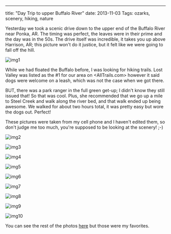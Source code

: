 ---
title: "Day Trip to upper Buffalo River"
date: 2013-11-03
Tags: ozarks, scenery, hiking, nature

Yesterday we took a scenic drive down to the upper end of the Buffalo River near Ponka, AR. The timing was perfect, the leaves were in their prime and the day was in the 50s. The drive itself was incredible, it takes you up above Harrison, AR; this picture won't do it justice, but it felt like we were going to fall off the hill.

![img1][]

While we had floated the Buffalo before, I was looking for hiking trails. Lost Valley was listed as the #1 for our area on <AllTrails.com> however it said dogs were welcome on a leash, which was not the case when we got there.

BUT, there was a park ranger in the full green get-up; I didn't know they still issued that! So that was cool. Plus, she recommended that we go up a mile to Steel Creek and walk along the river bed, and that walk ended up being awesome. We walked for about two hours total, it was pretty easy but wore the dogs out. Perfect!

These pictures were taken from my cell phone and I haven't edited them, so don't judge me too much, you're supposed to be looking at the scenery! ;-)

![img2][]

![img3][]

![img4][]

![img5][]

![img6][]

![img7][]

![img8][]

![img9][]

![img10][]

You can see the rest of the photos [here](https://www.dropbox.com/sh/j4y0h8pkodh62xg/Bqh17TJHeo) but those were my favorites.


[img1]: https://db.tt/ug3P5hSR
[img2]: https://db.tt/CUSAS6eP
[img3]: https://db.tt/bTnOEZRW
[img4]: https://db.tt/CS2QYivB
[img5]: https://db.tt/WotkddHn
[img6]: https://db.tt/b4h2YB7y
[img7]: https://db.tt/pYyYOqnu
[img8]: https://db.tt/uMF60oRc
[img9]: https://db.tt/sbwZySpK
[img10]: https://db.tt/gKbeRTqY
[img11]: /home/damon/Dropbox/Photos/graphics/clipart/constructionDuck.jpg
[img12]: /home/damon/Dropbox/Photos/graphics/clipart/constructionDuck.jpg
[img13]: /home/damon/Dropbox/Photos/graphics/clipart/constructionDuck.jpg
[img14]: /home/damon/Dropbox/Photos/graphics/clipart/constructionDuck.jpg
[img15]: /home/damon/Dropbox/Photos/graphics/clipart/constructionDuck.jpg
[img16]: /home/damon/Dropbox/Photos/graphics/clipart/constructionDuck.jpg
[img17]: /home/damon/Dropbox/Photos/graphics/clipart/constructionDuck.jpg
[img18]: /home/damon/Dropbox/Photos/graphics/clipart/constructionDuck.jpg
[img19]: /home/damon/Dropbox/Photos/graphics/clipart/constructionDuck.jpg
[img20]: /home/damon/Dropbox/Photos/graphics/clipart/constructionDuck.jpg

